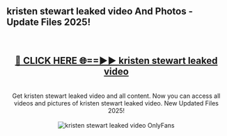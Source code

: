 <h2>kristen stewart leaked video And Photos - Update Files 2025!</h2>
<br>
<div align="center">
<h2><a href="https://linkcuts.com/hfmhzwbr" rel="nofollow">🔴 CLICK HERE 🌐==►► kristen stewart leaked video</a></h2>
<br>
Get kristen stewart leaked video and all content. Now you can access all videos and pictures of kristen stewart leaked video. New Updated Files 2025!
<br>
<br>
<a href="https://linkcuts.com/hfmhzwbr" rel="nofollow" data-target="animated-image.originalLink"><img src="https://i.ibb.co.com/WyWwxjT/player-gif2.gif" alt="kristen stewart leaked video OnlyFans" style="max-width: 100%; display: inline-block;" data-target="animated-image.originalImage"></a>
</div>
<br>